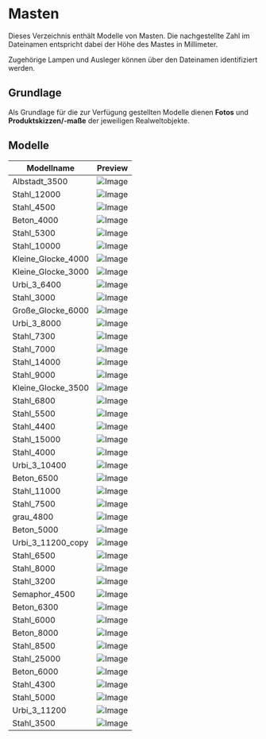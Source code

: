# Masten
Dieses Verzeichnis enthält Modelle von Masten. Die nachgestellte Zahl im Dateinamen entspricht dabei der Höhe des Mastes in Millimeter.

Zugehörige Lampen und Ausleger können über den Dateinamen identifiziert werden.

## Grundlage
Als Grundlage für die zur Verfügung gestellten Modelle dienen **Fotos** und **Produktskizzen/-maße** der jeweiligen Realweltobjekte. 
## Modelle 
 | Modellname | Preview | 
 | --- | --- | 
| Albstadt_3500 |![Image](../../Thumbnails/Masten/Albstadt_3500.jpg)| 
| Stahl_12000 |![Image](../../Thumbnails/Masten/Stahl_12000.jpg)| 
| Stahl_4500 |![Image](../../Thumbnails/Masten/Stahl_4500.jpg)| 
| Beton_4000 |![Image](../../Thumbnails/Masten/Beton_4000.jpg)| 
| Stahl_5300 |![Image](../../Thumbnails/Masten/Stahl_5300.jpg)| 
| Stahl_10000 |![Image](../../Thumbnails/Masten/Stahl_10000.jpg)| 
| Kleine_Glocke_4000 |![Image](../../Thumbnails/Masten/Kleine_Glocke_4000.jpg)| 
| Kleine_Glocke_3000 |![Image](../../Thumbnails/Masten/Kleine_Glocke_3000.jpg)| 
| Urbi_3_6400 |![Image](../../Thumbnails/Masten/Urbi_3_6400.jpg)| 
| Stahl_3000 |![Image](../../Thumbnails/Masten/Stahl_3000.jpg)| 
| Große_Glocke_6000 |![Image](../../Thumbnails/Masten/Große_Glocke_6000.jpg)| 
| Urbi_3_8000 |![Image](../../Thumbnails/Masten/Urbi_3_8000.jpg)| 
| Stahl_7300 |![Image](../../Thumbnails/Masten/Stahl_7300.jpg)| 
| Stahl_7000 |![Image](../../Thumbnails/Masten/Stahl_7000.jpg)| 
| Stahl_14000 |![Image](../../Thumbnails/Masten/Stahl_14000.jpg)| 
| Stahl_9000 |![Image](../../Thumbnails/Masten/Stahl_9000.jpg)| 
| Kleine_Glocke_3500 |![Image](../../Thumbnails/Masten/Kleine_Glocke_3500.jpg)| 
| Stahl_6800 |![Image](../../Thumbnails/Masten/Stahl_6800.jpg)| 
| Stahl_5500 |![Image](../../Thumbnails/Masten/Stahl_5500.jpg)| 
| Stahl_4400 |![Image](../../Thumbnails/Masten/Stahl_4400.jpg)| 
| Stahl_15000 |![Image](../../Thumbnails/Masten/Stahl_15000.jpg)| 
| Stahl_4000 |![Image](../../Thumbnails/Masten/Stahl_4000.jpg)| 
| Urbi_3_10400 |![Image](../../Thumbnails/Masten/Urbi_3_10400.jpg)| 
| Beton_6500 |![Image](../../Thumbnails/Masten/Beton_6500.jpg)| 
| Stahl_11000 |![Image](../../Thumbnails/Masten/Stahl_11000.jpg)| 
| Stahl_7500 |![Image](../../Thumbnails/Masten/Stahl_7500.jpg)| 
| grau_4800 |![Image](../../Thumbnails/Masten/grau_4800.jpg)| 
| Beton_5000 |![Image](../../Thumbnails/Masten/Beton_5000.jpg)| 
| Urbi_3_11200_copy |![Image](../../Thumbnails/Masten/Urbi_3_11200_copy.jpg)| 
| Stahl_6500 |![Image](../../Thumbnails/Masten/Stahl_6500.jpg)| 
| Stahl_8000 |![Image](../../Thumbnails/Masten/Stahl_8000.jpg)| 
| Stahl_3200 |![Image](../../Thumbnails/Masten/Stahl_3200.jpg)| 
| Semaphor_4500 |![Image](../../Thumbnails/Masten/Semaphor_4500.jpg)| 
| Beton_6300 |![Image](../../Thumbnails/Masten/Beton_6300.jpg)| 
| Stahl_6000 |![Image](../../Thumbnails/Masten/Stahl_6000.jpg)| 
| Beton_8000 |![Image](../../Thumbnails/Masten/Beton_8000.jpg)| 
| Stahl_8500 |![Image](../../Thumbnails/Masten/Stahl_8500.jpg)| 
| Stahl_25000 |![Image](../../Thumbnails/Masten/Stahl_25000.jpg)| 
| Beton_6000 |![Image](../../Thumbnails/Masten/Beton_6000.jpg)| 
| Stahl_4300 |![Image](../../Thumbnails/Masten/Stahl_4300.jpg)| 
| Stahl_5000 |![Image](../../Thumbnails/Masten/Stahl_5000.jpg)| 
| Urbi_3_11200 |![Image](../../Thumbnails/Masten/Urbi_3_11200.jpg)| 
| Stahl_3500 |![Image](../../Thumbnails/Masten/Stahl_3500.jpg)| 
